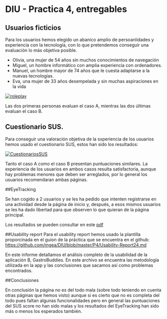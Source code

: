 # DIU - Practica 4, entregables


 ## Usuarios ficticios
 

Para los usuarios hemos elegido un abanico amplio de persoanlidades y experiencia con la tecnología, con lo que pretendemos conseguir una evaluación lo más objetiva posible.

- Olivia, una mujer de 54 años sin muchos conocimientos de navegación
- Miguel, un hombre informático con amplia experiencia con ordenadores.
- Manuel, un hombre mayor de 74 años que le cuesta adaptarse a la nuevas tecnologías.
- Eva, una mujer de 33 años desempelada y sin muchas aspiraciones en la vida

[![roleplay](https://github.com/benipr14/DIU.Los_Humildes/assets/127837014/b9ad2518-e31a-4674-aa1e-de0717b830e1)](https://github.com/benipr14/DIU.Los_Humildes/assets/127837014/b9ad2518-e31a-4674-aa1e-de0717b830e1)
 
 Las dos primeras personas evaluan el caso A, mientras las dos últimas evaluan el caso B.
 
## Cuestionario SUS.

Para conseguir una valoración objetiva de la sxperiencia de los usuarios hemos usado el cuestionario SUS, estos han sido los resultados:


[![CuestionariosSUS](https://github.com/benipr14/DIU.Los_Humildes/assets/127837014/0a1cf940-7fb6-485f-aa55-272d2ece548b)](https://github.com/benipr14/DIU.Los_Humildes/assets/127837014/0a1cf940-7fb6-485f-aa55-272d2ece548b)


Tanto el caso A como el caso B presentan puntuaciones similares. La experiencia de los usuarios en ambos casos resulta satisfactoria, aunque hay problemas menores que deben ser arreglados, por lo general los usuarios recomendaran ambas páginas.

##EyeTracking

Se han cogido a 2 usuarios y se les ha pedido que intenten registrarse en una actividad desde la página de inicio y, después, a esos mismos usuarios se les ha dado libertad para que observen lo que quieran de la página principal.

Los resultados se pueden consultar en este [pdf](https://github.com/benipr14/DIU.Los_Humildes/blob/master/P4/Eye%20Tracking.pdf)

##Usability report
Para el usability report hemos usado la plantilla proporcinada en el guion de la práctica que se encuentra en el github:  https://github.com/mgea/DIU/blob/master/P4/Usability-Report24.md

En este informe detallamos el análisis completo de la usabilidad de la aplicación B, GastroBuddies. En este archivo se encuentra las metodología utilizada en la app y las conclusiones que sacamos así como problemas encontrados.

##Conclusiones

En conclusión la página no es del todo mala (sobre todo teniendo en cuenta otras páginas que hemos visto) aunque si es cierto que no es completa del todo pues faltan algunas funcionalidades pero en general las puntuaciones del SUS score no han sido malas y los resultados del EyeTracking han sido más o menos los esperados también.
